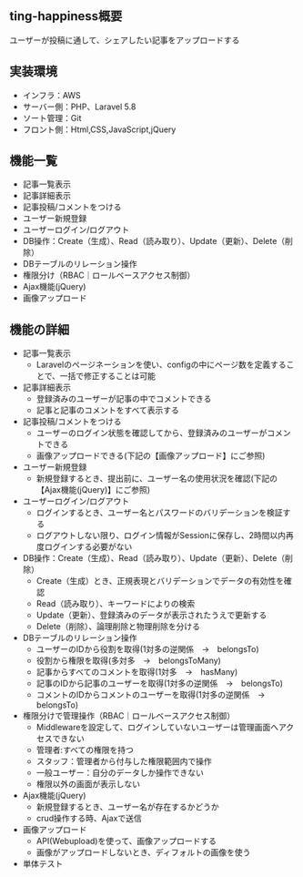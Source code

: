 
## ting-happiness概要
ユーザーが投稿に通して、シェアしたい記事をアップロードする

## 実装環境
- インフラ：AWS
- サーバー側：PHP、Laravel 5.8
- ソート管理：Git
- フロント側：Html,CSS,JavaScript,jQuery

## 機能一覧
- 記事一覧表示
- 記事詳細表示
- 記事投稿/コメントをつける
- ユーザー新規登録
- ユーザーログイン/ログアウト
- DB操作：Create（生成）、Read（読み取り）、Update（更新）、Delete（削除）
- DBテーブルのリレーション操作
- 権限分け（RBAC｜ロールベースアクセス制御）
- Ajax機能(jQuery)
- 画像アップロード



## 機能の詳細
- 記事一覧表示
   - Laravelのページネーションを使い、configの中にページ数を定義することで、一括で修正することは可能　   
- 記事詳細表示
   - 登録済みのユーザーが記事の中でコメントできる
   - 記事と記事のコメントをすべて表示する
- 記事投稿/コメントをつける
   - ユーザーのログイン状態を確認してから、登録済みのユーザーがコメントできる
   - 画像アップロードできる(下記の【画像アップロード】にご参照)
- ユーザー新規登録
   - 新規登録するとき、提出前に、ユーザー名の使用状況を確認(下記の【Ajax機能(jQuery)】にご参照)
- ユーザーログイン/ログアウト
   - ログインするとき、ユーザー名とパスワードのバリデーションを検証する
   - ログアウトしない限り、ログイン情報がSessionに保存し、2時間以内再度ログインする必要がない
- DB操作：Create（生成）、Read（読み取り）、Update（更新）、Delete（削除）
   - Create（生成）とき、正規表現とバリデーションでデータの有効性を確認
   - Read（読み取り）、キーワードによりの検索
   - Update（更新）、登録済みのデータが表示されたうえで更新する
   - Delete（削除）、論理削除と物理削除を分ける
- DBテーブルのリレーション操作
   - ユーザーのIDから役割を取得(1対多の逆関係　→　belongsTo)
   - 役割から権限を取得(多対多　→　belongsToMany)
   - 記事からすべてのコメントを取得(1対多　→　hasMany)
   - 記事のIDから記事のユーザーを取得(1対多の逆関係　→　belongsTo)
   - コメントのIDからコメントのユーザーを取得(1対多の逆関係　→　belongsTo)
- 権限分けで管理操作（RBAC｜ロールベースアクセス制御）
   - Middlewareを設定して、ログインしていないユーザーは管理画面へアクセスできない
   - 管理者:すべての権限を持つ
   - スタッフ：管理者から付与した権限範囲内で操作
   - 一般ユーザー：自分のデータしか操作できない
   - 権限以外の画面が表示しない
- Ajax機能(jQuery)
   - 新規登録するとき、ユーザー名が存在するかどうか
   - crud操作する時、Ajaxで送信
- 画像アップロード
   - API(Webupload)を使って、画像アップロードする
   - 画像がアップロードしないとき、ディフォルトの画像を使う
- 単体テスト


